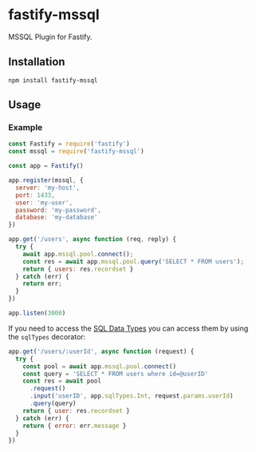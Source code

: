 # fastify-mssql

MSSQL Plugin for Fastify.

## Installation

```
npm install fastify-mssql
```

## Usage

### Example

```js
const Fastify = require('fastify')
const mssql = require('fastify-mssql')

const app = Fastify()

app.register(mssql, {
  server: 'my-host',
  port: 1433,
  user: 'my-user',
  password: 'my-password',
  database: 'my-database'
})

app.get('/users', async function (req, reply) {
  try {
    await app.mssql.pool.connect();
    const res = await app.mssql.pool.query('SELECT * FROM users');
    return { users: res.recordset }
  } catch (err) {
    return err;
  }
})

app.listen(3000)
```

If you need to access the [SQL Data Types](https://github.com/tediousjs/node-mssql#data-types) you can access them by using the `sqlTypes` decorator:

```js
app.get('/users/:userId', async function (request) {
  try {
    const pool = await app.mssql.pool.connect()
    const query = 'SELECT * FROM users where id=@userID'
    const res = await pool
      .request()
      .input('userID', app.sqlTypes.Int, request.params.userId)
      .query(query)
    return { user: res.recordset }
  } catch (err) {
    return { error: err.message }
  }
})
```
